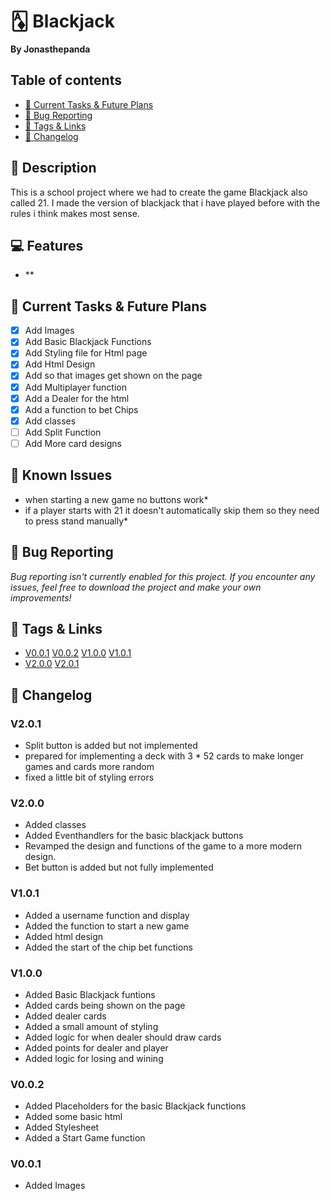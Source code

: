 # 🃁 Blackjack
**By Jonasthepanda**

## Table of contents
- [🔧 Current Tasks & Future Plans](https://github.com/Jonasthepanda67/Blackjack?tab=readme-ov-file#-current-tasks--future-plans)
- [🐞 Bug Reporting](https://github.com/Jonasthepanda67/Blackjack?tab=readme-ov-file#-bug-reporting)
- [🔗 Tags & Links](https://github.com/Jonasthepanda67/Blackjack?tab=readme-ov-file#-tags--links)
- [📜 Changelog](https://github.com/Jonasthepanda67/Blackjack/tree/main?tab=readme-ov-file#-changelog)

## 📝 Description
This is a school project where we had to create the game Blackjack also called 21. I made the version of blackjack that i have played before with the rules i think makes most sense.

## 💻 Features
- **

## 🔧 Current Tasks & Future Plans
- [X] Add Images
- [X] Add Basic Blackjack Functions
- [X] Add Styling file for Html page
- [X] Add Html Design
- [X] Add so that images get shown on the page
- [X] Add Multiplayer function
- [x] Add a Dealer for the html
- [X] Add a function to bet Chips
- [X] Add classes
- [ ] Add Split Function
- [ ] Add More card designs

## 🚧 Known Issues
* when starting a new game no buttons work*
* if a player starts with 21 it doesn't automatically skip them so they need to press stand manually*

## 🐞 Bug Reporting
*Bug reporting isn't currently enabled for this project. If you encounter any issues, feel free to download the project and make your own improvements!*   

## 🔗 Tags & Links
- [V0.0.1](https://github.com/Jonasthepanda67/Blackjack/releases/tag/V0.0.1)
[V0.0.2](https://github.com/Jonasthepanda67/Blackjack/releases/tag/V0.0.2)
[V1.0.0](https://github.com/Jonasthepanda67/Blackjack/releases/tag/V1.0.0)
[V1.0.1](https://github.com/Jonasthepanda67/Blackjack/releases/tag/V1.0.1)
- [V2.0.0](https://github.com/Jonasthepanda67/Blackjack/releases/tag/V2.0.0)
[V2.0.1](https://github.com/Jonasthepanda67/Blackjack/releases/tag/V2.0.1)

## 📜 Changelog

### **V2.0.1**
- Split button is added but not implemented
- prepared for implementing a deck with 3 * 52 cards to make longer games and cards more random
- fixed a little bit of styling errors

### **V2.0.0**
- Added classes
- Added Eventhandlers for the basic blackjack buttons
- Revamped the design and functions of the game to a more modern design.
- Bet button is added but not fully implemented

### **V1.0.1**
- Added a username function and display
- Added the function to start a new game
- Added html design
- Added the start of the chip bet functions

### **V1.0.0**
- Added Basic Blackjack funtions
- Added cards being shown on the page
- Added dealer cards
- Added a small amount of styling
- Added logic for when dealer should draw cards
- Added points for dealer and player
- Added logic for losing and wining

### **V0.0.2**
- Added Placeholders for the basic Blackjack functions
- Added some basic html
- Added Stylesheet
- Added a Start Game function

### **V0.0.1**
- Added Images
